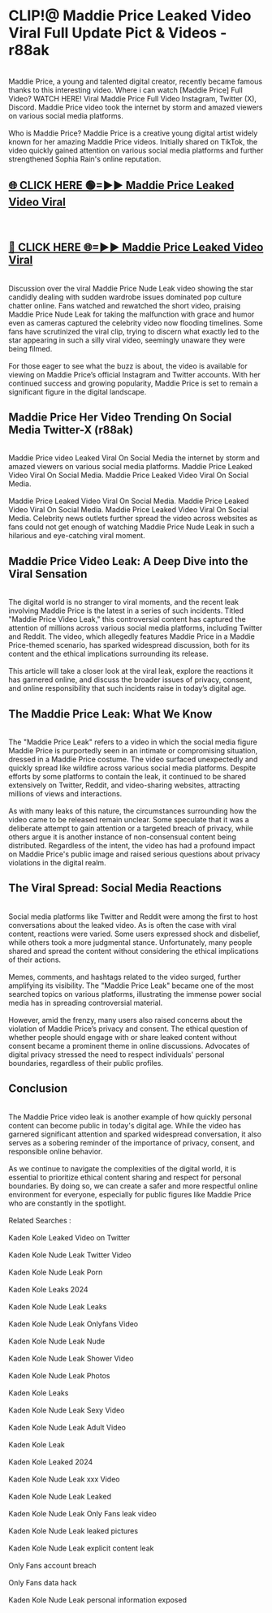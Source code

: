 # CLIP!@ Maddie Price Leaked Video Viral Full Update Pict & Videos - r88ak
<br>
Maddie Price, a young and talented digital creator, recently became famous thanks to this interesting video. Where i can watch [Maddie Price] Full Video? WATCH HERE! Viral Maddie Price Full Video Instagram, Twitter (X), Discord. Maddie Price video took the internet by storm and amazed viewers on various social media platforms.
<br><br>
Who is Maddie Price? Maddie Price is a creative young digital artist widely known for her amazing Maddie Price videos. Initially shared on TikTok, the video quickly gained attention on various social media platforms and further strengthened Sophia Rain's online reputation.
<br>
<h2><a href="https://bestclip.site?title=Maddie_Price">🌐 CLICK HERE 🟢=►► Maddie Price Leaked Video Viral</a></h2>
<br>
<h2><a href="https://bestclip.site?title=Maddie_Price">🔴 CLICK HERE 🌐=►► Maddie Price Leaked Video Viral</a></h2>
<br>
Discussion over the viral Maddie Price Nude Leak video showing the star candidly dealing with sudden wardrobe issues dominated pop culture chatter online. Fans watched and rewatched the short video, praising Maddie Price Nude Leak for taking the malfunction with grace and humor even as cameras captured the celebrity video now flooding timelines. Some fans have scrutinized the viral clip, trying to discern what exactly led to the star appearing in such a silly viral video, seemingly unaware they were being filmed.
<br><br>
For those eager to see what the buzz is about, the video is available for viewing on Maddie Price’s official Instagram and Twitter accounts. With her continued success and growing popularity, Maddie Price is set to remain a significant figure in the digital landscape.
<br>
<h2>Maddie Price Her Video Trending On Social Media Twitter-X (r88ak)</h2>
<br>
Maddie Price video Leaked Viral On Social Media the internet by storm and amazed viewers on various social media platforms. Maddie Price Leaked Video Viral On Social Media. Maddie Price Leaked Video Viral On Social Media.
<br><br>
Maddie Price Leaked Video Viral On Social Media. Maddie Price Leaked Video Viral On Social Media. Maddie Price Leaked Video Viral On Social Media. Celebrity news outlets further spread the video across websites as fans could not get enough of watching Maddie Price Nude Leak in such a hilarious and eye-catching viral moment.
<br>
<h2>Maddie Price Video Leak: A Deep Dive into the Viral Sensation</h2>
<br>
The digital world is no stranger to viral moments, and the recent leak involving Maddie Price is the latest in a series of such incidents. Titled "Maddie Price Video Leak," this controversial content has captured the attention of millions across various social media platforms, including Twitter and Reddit. The video, which allegedly features Maddie Price in a Maddie Price-themed scenario, has sparked widespread discussion, both for its content and the ethical implications surrounding its release.
<br><br>
This article will take a closer look at the viral leak, explore the reactions it has garnered online, and discuss the broader issues of privacy, consent, and online responsibility that such incidents raise in today’s digital age.
<br>
<h2>The Maddie Price Leak: What We Know</h2>
<br>
The "Maddie Price Leak" refers to a video in which the social media figure Maddie Price is purportedly seen in an intimate or compromising situation, dressed in a Maddie Price costume. The video surfaced unexpectedly and quickly spread like wildfire across various social media platforms. Despite efforts by some platforms to contain the leak, it continued to be shared extensively on Twitter, Reddit, and video-sharing websites, attracting millions of views and interactions.
<br><br>
As with many leaks of this nature, the circumstances surrounding how the video came to be released remain unclear. Some speculate that it was a deliberate attempt to gain attention or a targeted breach of privacy, while others argue it is another instance of non-consensual content being distributed. Regardless of the intent, the video has had a profound impact on Maddie Price's public image and raised serious questions about privacy violations in the digital realm.
<br>
<h2>The Viral Spread: Social Media Reactions</h2>
<br>
Social media platforms like Twitter and Reddit were among the first to host conversations about the leaked video. As is often the case with viral content, reactions were varied. Some users expressed shock and disbelief, while others took a more judgmental stance. Unfortunately, many people shared and spread the content without considering the ethical implications of their actions.
<br><br>
Memes, comments, and hashtags related to the video surged, further amplifying its visibility. The "Maddie Price Leak" became one of the most searched topics on various platforms, illustrating the immense power social media has in spreading controversial material.
<br><br>
However, amid the frenzy, many users also raised concerns about the violation of Maddie Price’s privacy and consent. The ethical question of whether people should engage with or share leaked content without consent became a prominent theme in online discussions. Advocates of digital privacy stressed the need to respect individuals' personal boundaries, regardless of their public profiles.
<br>
<h2>Conclusion</h2>
<br>
The Maddie Price video leak is another example of how quickly personal content can become public in today's digital age. While the video has garnered significant attention and sparked widespread conversation, it also serves as a sobering reminder of the importance of privacy, consent, and responsible online behavior.
<br><br>
As we continue to navigate the complexities of the digital world, it is essential to prioritize ethical content sharing and respect for personal boundaries. By doing so, we can create a safer and more respectful online environment for everyone, especially for public figures like Maddie Price who are constantly in the spotlight.
<br><br>
Related Searches :
<br><br>
Kaden Kole Leaked Video on Twitter
<br><br>
Kaden Kole Nude Leak Twitter Video
<br><br>
Kaden Kole Nude Leak Porn
<br><br>
Kaden Kole Leaks 2024
<br><br>
Kaden Kole Nude Leak Leaks
<br><br>
Kaden Kole Nude Leak Onlyfans Video
<br><br>
Kaden Kole Nude Leak Nude
<br><br>
Kaden Kole Nude Leak Shower Video
<br><br>
Kaden Kole Nude Leak Photos
<br><br>
Kaden Kole Leaks
<br><br>
Kaden Kole Nude Leak Sexy Video
<br><br>
Kaden Kole Nude Leak Adult Video
<br><br>
Kaden Kole Leak
<br><br>
Kaden Kole Leaked 2024
<br><br>
Kaden Kole Nude Leak xxx Video
<br><br>
Kaden Kole Nude Leak Leaked
<br><br>
Kaden Kole Nude Leak Only Fans leak video
<br><br>
Kaden Kole Nude Leak leaked pictures
<br><br>
Kaden Kole Nude Leak explicit content leak
<br><br>
Only Fans account breach
<br><br>
Only Fans data hack
<br><br>
Kaden Kole Nude Leak personal information exposed